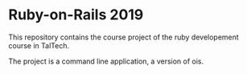 # Ruby-on-Rails 2019

This repository contains the course project of the ruby developement course in TalTech.

The project is a command line application, a version of ois.
